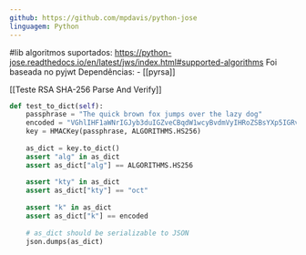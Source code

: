 ```yaml
---
github: https://github.com/mpdavis/python-jose
linguagem: Python
---
```

#lib
algoritmos suportados: https://python-jose.readthedocs.io/en/latest/jws/index.html#supported-algorithms
Foi baseada no pyjwt
Dependências:
	- [[pyrsa]]

[[Teste RSA SHA-256 Parse And Verify]]
```python
def test_to_dict(self):  
    passphrase = "The quick brown fox jumps over the lazy dog"  
    encoded = "VGhlIHF1aWNrIGJyb3duIGZveCBqdW1wcyBvdmVyIHRoZSBsYXp5IGRvZw"  
    key = HMACKey(passphrase, ALGORITHMS.HS256)  
  
    as_dict = key.to_dict()  
    assert "alg" in as_dict  
    assert as_dict["alg"] == ALGORITHMS.HS256  
  
    assert "kty" in as_dict  
    assert as_dict["kty"] == "oct"  
  
    assert "k" in as_dict  
    assert as_dict["k"] == encoded  
  
    # as_dict should be serializable to JSON  
    json.dumps(as_dict)
```